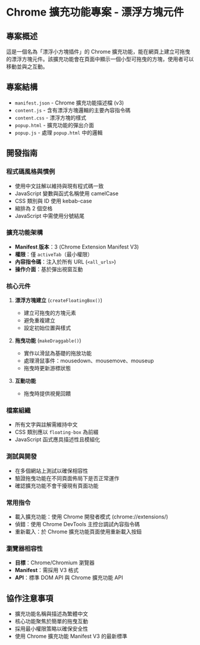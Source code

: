 # Chrome 擴充功能專案 - 漂浮方塊元件

## 專案概述

這是一個名為「漂浮小方塊插件」的 Chrome 擴充功能，能在網頁上建立可拖曳的漂浮方塊元件。該擴充功能會在頁面中顯示一個小型可拖曳的方塊，使用者可以移動並與之互動。

## 專案結構

* `manifest.json` - Chrome 擴充功能描述檔 (v3)
* `content.js` - 含有漂浮方塊邏輯的主要內容指令碼
* `content.css` - 漂浮方塊的樣式
* `popup.html` - 擴充功能的彈出介面
* `popup.js` - 處理 `popup.html` 中的邏輯

## 開發指南

### 程式碼風格與慣例

* 使用中文註解以維持與現有程式碼一致
* JavaScript 變數與函式名稱使用 camelCase
* CSS 類別與 ID 使用 kebab-case
* 縮排為 2 個空格
* JavaScript 中需使用分號結尾

### 擴充功能架構

* **Manifest 版本**：3 (Chrome Extension Manifest V3)
* **權限**：僅 `activeTab`（最小權限）
* **內容指令碼**：注入於所有 URL (`<all_urls>`)
* **操作介面**：基於彈出視窗互動

### 核心元件

1. **漂浮方塊建立** (`createFloatingBox()`)

   * 建立可拖曳的方塊元素
   * 避免重複建立
   * 設定初始位置與樣式

2. **拖曳功能** (`makeDraggable()`)

   * 實作以滑鼠為基礎的拖放功能
   * 處理滑鼠事件：mousedown、mousemove、mouseup
   * 拖曳時更新游標狀態

3. **互動功能**

   * 拖曳時提供視覺回饋

### 檔案組織

* 所有文字與註解需維持中文
* CSS 類別應以 `floating-box` 為前綴
* JavaScript 函式應具描述性且模組化

### 測試與開發

* 在多個網站上測試以確保相容性
* 驗證拖曳功能在不同頁面佈局下是否正常運作
* 確認擴充功能不會干擾現有頁面功能

### 常用指令

* 載入擴充功能：使用 Chrome 開發者模式 (chrome://extensions/)
* 偵錯：使用 Chrome DevTools 主控台調試內容指令碼
* 重新載入：於 Chrome 擴充功能頁面使用重新載入按鈕

### 瀏覽器相容性

* **目標**：Chrome/Chromium 瀏覽器
* **Manifest**：需採用 V3 格式
* **API**：標準 DOM API 與 Chrome 擴充功能 API

## 協作注意事項

* 擴充功能名稱與描述為繁體中文
* 核心功能聚焦於簡單的拖曳互動
* 採用最小權限策略以確保安全性
* 使用 Chrome 擴充功能 Manifest V3 的最新標準
